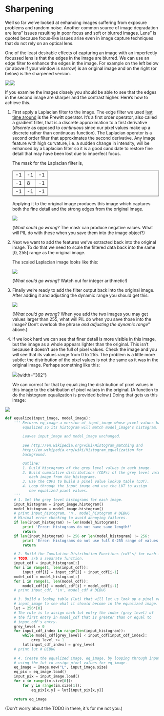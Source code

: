 # Sharpening

Well so far we’ve looked at enhancing images suffering from exposure
problems and random noise. Another common source of image degradation
are lens” issues resulting in poor focus and soft or blurred images.
Lens” is quoted because focus-like issues arise even in image capture
techniques that do not rely on an optical lens.

One of the least desirable effects of capturing an image with an
imperfectly focussed lens is that the edges in the image are blurred. We
can use an edge filter to enhance the edges in the image. For example on
the left below (or above if your window is narrow) is an original image
and on the right (or below) is the sharpened version.

![](04_Moon.jpg)![](04_Moon_Sharpened_EQ.png)

If you examine the images closely you should be able to see that the
edges in the second image are sharper and the contrast higher. Here’s
how to achieve this.

1.  First apply a Laplacian filter to the image. The edge filter we used
    [last time around](../10.2_IP_1/06_Edge_detection.md) is the
    Prewitt operator. It’s a first order operator, also called a
    gradient filter, that is a discrete approximation to a first
    derivative (_discrete_ as opposed to _continuous_ since our pixel
    values make up a discrete rather than continuous function). The
    Laplacian operator is a second order filter that approximates the
    second derivative. Any image feature with high curvature, i.e. a
    sudden change in intensity, will be enhanced by a Laplacian filter
    so it is a good candidate to restore fine detail that may have been
    lost due to imperfect focus.

    The mask for the Laplacian filter is,

    <table border=1><tr><td>-1</td>
    <td>-1</td>
    <td>-1</td></tr>
    <tr><td>-1</td>
    <td>8</td>
    <td>-1</td></tr>
    <tr><td>-1</td>
    <td>-1</td>
    <td>-1</td></tr></table
    >

    Applying it to the original image produces this image which captures
    both the fine detail and the strong edges from the original image.

    ![](04_Moon_Laplacian.png)

    (_What could go wrong_? The mask can produce negative values. What
    will PIL do with these when you save them into the image object?)

2.  Next we want to add the features we’ve extracted back into the
    original image. To do that we need to scale the filtered data back
    into the same [0, 255] range as the original image.

    The scaled Laplacian image looks like this:

    ![](04_Moon_Laplacian_Scaled.png)

    (_What could go wrong_? Watch out for integer arithmetic!)

3.  Finally we’re ready to add the filter output back into the original
    image. After adding it and adjusting the dynamic range you should
    get this:

    ![](04_Moon_Sharpened.png)

    (_What could go wrong_? When you add the two images you may get
    values larger than 255, what will PIL do when you save those into
    the image? Don’t overlook the phrase _and adjusting the dynamic
    range_” above.)

4.  If we look hard we can see that finer detail is more visible in this
    image, but the image as a whole appears lighter than the original.
    This isn’t because it doesn’t use the full of pixel values. Check
    the image and you will see that its values range from 0 to 255. The
    problem is a little more subtle: the distribution of the pixel
    values is not the same as it was in the original image. Perhaps
    something like this:

    ![](04_Histogrammspreizung.png){width="392"}

    We can correct for that by equalizing the distribution of pixel
    values in this image to the distribution of pixel values in the
    original. (A function to do the histogram equalization is provided
    below.) Doing that gets us this image:

![](04_Moon_Sharpened_EQ.png)

```python
def equalize(input_image, model_image):
    ''' Returns eq_image a version of input_image whose pixel values have been
        equalized so its histogram will match model_image's histogram.
        
        Leaves input_image and model_image unchanged.
        
        See http://en.wikipedia.org/wiki/Histogram_matching and 
        http://en.wikipedia.org/wiki/Histogram_equalization for 
        background.

        Outline:
        1. Build histograms of the grey level values in each image.
        2. Build cumulative distributions (CDFs) of the grey level values in
           each image from the histograms.
        3. Use the CDFs to build a pixel value lookup table (LUT).
        4. Loop through the input image and use the LUT to assign
           new equalized pixel values.
    '''
    # 1. Get the grey level histograms for each image.
    input_histogram = input_image.histogram()
    model_histogram = model_image.histogram()
    # print input_histogram, 'n', model_histogram # DEBUG
    # Minimal error checking to avoid annoying failures.
    if len(input_histogram) != len(model_histogram):
        print 'Error: Histograms do not have same length!'
        return
    if len(input_histogram) != 256 or len(model_histogram) != 256:
        print 'Error: Histograms do not use full 0-255 range of values!'
        return

    # 2. Build the Cumulative Distribution Functions (cdf's) for each image
    # TODO: s/b a separate function.
    input_cdf = input_histogram[:]
    for i in range(1, len(input_cdf)):
        input_cdf[i] = input_cdf[i] + input_cdf[i-1]
    model_cdf = model_histogram[:]
    for i in range(1, len(model_cdf)):
        model_cdf[i] = model_cdf[i] + model_cdf[i-1]
    # print input_cdf, '\n', model_cdf # DEBUG

    # 3. Build a lookup table (lut) that will let us look up a pixel value in
    # input_image to see what it should become in the equalized image.
    lut = 256*[0]  
    # The rule is to assign each lut entry the index (grey level) of
    # the first entry in model_cdf that is greater than or equal to
    # input_cdf's entry.
    grey_level = 0
    for input_cdf_index in range(len(input_histogram)):
        while model_cdf[grey_level] < input_cdf[input_cdf_index]:
            grey_level += 1
        lut[input_cdf_index] = grey_level
    # print lut # DEBUG
    
    # 4. Create the equalized image, eq_image, by looping through input_image
    # using the lut to assign pixel values for eq_image.
    eq_image = Image.new("L", input_image.size) 
    eq_pix = eq_image.load()
    input_pix = input_image.load()
    for x in range(im.size[0]):
        for y in range(im.size[1]):
            eq_pix[x,y] = lut[input_pix[x,y]]
            
    return eq_image
```

(Don't worry about the TODO in there, it's for me not you.)